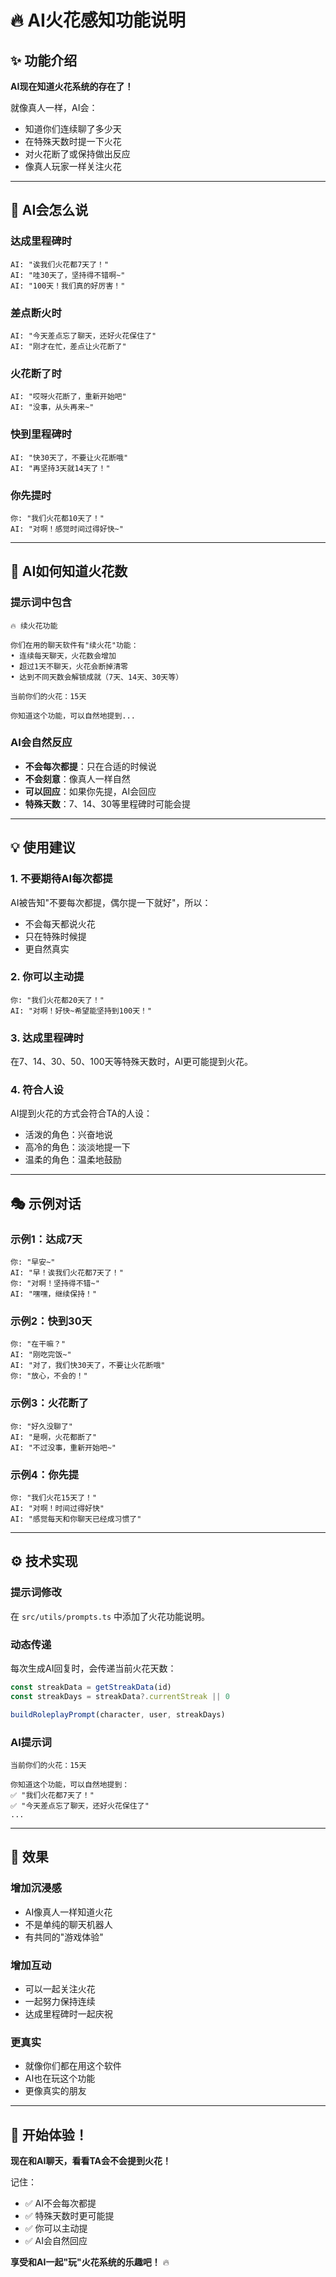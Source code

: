 # 🔥 AI火花感知功能说明

## ✨ 功能介绍

**AI现在知道火花系统的存在了！**

就像真人一样，AI会：
- 知道你们连续聊了多少天
- 在特殊天数时提一下火花
- 对火花断了或保持做出反应
- 像真人玩家一样关注火花

---

## 🎯 AI会怎么说

### 达成里程碑时
```
AI: "诶我们火花都7天了！"
AI: "哇30天了，坚持得不错啊~"
AI: "100天！我们真的好厉害！"
```

### 差点断火时
```
AI: "今天差点忘了聊天，还好火花保住了"
AI: "刚才在忙，差点让火花断了"
```

### 火花断了时
```
AI: "哎呀火花断了，重新开始吧"
AI: "没事，从头再来~"
```

### 快到里程碑时
```
AI: "快30天了，不要让火花断哦"
AI: "再坚持3天就14天了！"
```

### 你先提时
```
你: "我们火花都10天了！"
AI: "对啊！感觉时间过得好快~"
```

---

## 🤖 AI如何知道火花数

### 提示词中包含
```
🔥 续火花功能

你们在用的聊天软件有"续火花"功能：
• 连续每天聊天，火花数会增加
• 超过1天不聊天，火花会断掉清零
• 达到不同天数会解锁成就（7天、14天、30天等）

当前你们的火花：15天

你知道这个功能，可以自然地提到...
```

### AI会自然反应
- **不会每次都提**：只在合适的时候说
- **不会刻意**：像真人一样自然
- **可以回应**：如果你先提，AI会回应
- **特殊天数**：7、14、30等里程碑时可能会提

---

## 💡 使用建议

### 1. 不要期待AI每次都提
AI被告知"不要每次都提，偶尔提一下就好"，所以：
- 不会每天都说火花
- 只在特殊时候提
- 更自然真实

### 2. 你可以主动提
```
你: "我们火花都20天了！"
AI: "对啊！好快~希望能坚持到100天！"
```

### 3. 达成里程碑时
在7、14、30、50、100天等特殊天数时，AI更可能提到火花。

### 4. 符合人设
AI提到火花的方式会符合TA的人设：
- 活泼的角色：兴奋地说
- 高冷的角色：淡淡地提一下
- 温柔的角色：温柔地鼓励

---

## 🎭 示例对话

### 示例1：达成7天
```
你: "早安~"
AI: "早！诶我们火花都7天了！"
你: "对啊！坚持得不错~"
AI: "嘿嘿，继续保持！"
```

### 示例2：快到30天
```
你: "在干嘛？"
AI: "刚吃完饭~"
AI: "对了，我们快30天了，不要让火花断哦"
你: "放心，不会的！"
```

### 示例3：火花断了
```
你: "好久没聊了"
AI: "是啊，火花都断了"
AI: "不过没事，重新开始吧~"
```

### 示例4：你先提
```
你: "我们火花15天了！"
AI: "对啊！时间过得好快"
AI: "感觉每天和你聊天已经成习惯了"
```

---

## ⚙️ 技术实现

### 提示词修改
在 `src/utils/prompts.ts` 中添加了火花功能说明。

### 动态传递
每次生成AI回复时，会传递当前火花天数：
```typescript
const streakData = getStreakData(id)
const streakDays = streakData?.currentStreak || 0

buildRoleplayPrompt(character, user, streakDays)
```

### AI提示词
```
当前你们的火花：15天

你知道这个功能，可以自然地提到：
✅ "我们火花都7天了！"
✅ "今天差点忘了聊天，还好火花保住了"
...
```

---

## 🎯 效果

### 增加沉浸感
- AI像真人一样知道火花
- 不是单纯的聊天机器人
- 有共同的"游戏体验"

### 增加互动
- 可以一起关注火花
- 一起努力保持连续
- 达成里程碑时一起庆祝

### 更真实
- 就像你们都在用这个软件
- AI也在玩这个功能
- 更像真实的朋友

---

## 🎉 开始体验！

**现在和AI聊天，看看TA会不会提到火花！**

记住：
- ✅ AI不会每次都提
- ✅ 特殊天数时更可能提
- ✅ 你可以主动提
- ✅ AI会自然回应

**享受和AI一起"玩"火花系统的乐趣吧！** 🔥
